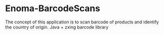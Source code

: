 # Enoma-BarcodeScans
The concept of this application is to scan barcode of products and identify the country of origin.
Java + zxing barcode library
